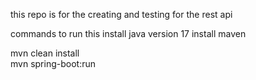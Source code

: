 this repo is for the creating and testing for the rest api


commands to run this
install java version 17
install maven

mvn clean install  
mvn spring-boot:run